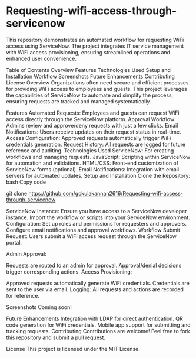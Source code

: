# Requesting-wifi-access-through-servicenow
This repository demonstrates an automated workflow for requesting WiFi access using ServiceNow. The project integrates IT service management with WiFi access provisioning, ensuring streamlined operations and enhanced user convenience.

Table of Contents
Overview
Features
Technologies Used
Setup and Installation
Workflow
Screenshots
Future Enhancements
Contributing
License
Overview
Organizations often need secure and efficient processes for providing WiFi access to employees and guests. This project leverages the capabilities of ServiceNow to automate and simplify the process, ensuring requests are tracked and managed systematically.

Features
Automated Requests: Employees and guests can request WiFi access directly through the ServiceNow platform.
Approval Workflow: Admins review and approve/deny requests with just a few clicks.
Email Notifications: Users receive updates on their request status in real-time.
Access Configuration: Approved requests automatically trigger WiFi credentials generation.
Request History: All requests are logged for future reference and auditing.
Technologies Used
ServiceNow: For creating workflows and managing requests.
JavaScript: Scripting within ServiceNow for automation and validations.
HTML/CSS: Front-end customization of ServiceNow forms (optional).
Email Notifications: Integration with email servers for automated updates.
Setup and Installation
Clone the Repository:
bash
Copy code

git clone https://github.com/gokulakannan2616/Requesting-wifi-access-through-servicenow

ServiceNow Instance:
Ensure you have access to a ServiceNow developer instance.
Import the workflow or scripts into your ServiceNow environment.
Configuration:
Set up roles and permissions for requesters and approvers.
Configure email notifications and approval workflows.
Workflow
Submit Request:
Users submit a WiFi access request through the ServiceNow portal.

Admin Approval:

Requests are routed to an admin for approval.
Approval/denial decisions trigger corresponding actions.
Access Provisioning:

Approved requests automatically generate WiFi credentials.
Credentials are sent to the user via email.
Logging:
All requests and actions are recorded for reference.

Screenshots
Coming soon!

Future Enhancements
Integration with LDAP for direct authentication.
QR code generation for WiFi credentials.
Mobile app support for submitting and tracking requests.
Contributing
Contributions are welcome! Feel free to fork this repository and submit a pull request.

License
This project is licensed under the MIT License.

